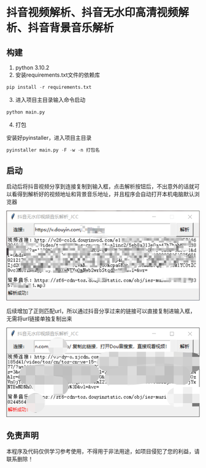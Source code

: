 # 抖音视频解析、抖音无水印高清视频解析、抖音背景音乐解析

## 构建

1. python 3.10.2
2. 安装requirements.txt文件的依赖库

~~~python
pip install -r requirements.txt
~~~

3. 进入项目主目录输入命令启动

~~~python
python main.py
~~~

4. 打包

安装好pyinstaller，进入项目主目录

~~~python
pyinstaller main.py -F -w -n 打包名
~~~

## 启动

启动后将抖音视频分享到连接复制到输入框，点击解析按钮后，不出意外的话就可以看得到解析好的视频地址和背景音乐地址，并且程序会自动打开本机电脑默认浏览器

![image-20220221215337057](https://github.com/JCCGG/DouYin-Parse/blob/master/screenshot/image-20220221215337057.png)

后续增加了正则匹配url，所以通过抖音分享过来的链接可以直接复制进输入框，无需将url链接单独复制出来

![Snipaste_2022-02-25_11-38-17.png](https://github.com/JCCGG/DouYin-Parse/blob/master/screenshot/Snipaste_2022-02-25_11-38-17.png)

## 免责声明

本程序及代码仅供学习参考使用，不得用于非法用途，如项目侵犯了您的利益，请联系删除！
